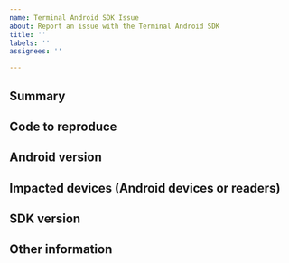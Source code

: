 ```yaml
---
name: Terminal Android SDK Issue
about: Report an issue with the Terminal Android SDK
title: ''
labels: ''
assignees: ''

---
```


<!--
Please only file issues here that you believe represent actual bugs or feature requests for the Stripe Terminal Android SDK.

If you're having general trouble with your Stripe integration, please reach out to support using the form at https://support.stripe.com/ (preferred) or via email to support-terminal@stripe.com.

Otherwise, to make it easier to diagnose your issue, please fill out the following:
-->

## Summary
<!-- A simple summary of the problems you're having. -->

## Code to reproduce
<!-- If possible, please include a brief piece of code (or ideally, a link to an example project) demonstrating the problem you're having. -->

## Android version
<!-- What version of Android are you observing the problem on? -->

## Impacted devices (Android devices or readers)
<!-- Are there specific readers or specific Android device models that you are observing the problem on? -->

## SDK version
<!--
What version of our SDK are you using? You can find this by looking at the `dependencies` section of your project's `build.gradle` file.
 -->

## Other information
<!-- Anything else you can include that'll make it easier for us to help you! -->
